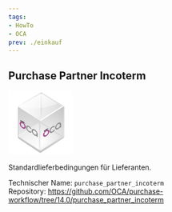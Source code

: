 ```yaml
---
tags:
- HowTo
- OCA
prev: ./einkauf
---
```

## Purchase Partner Incoterm
![icon_oca_app](assets/icon_oca_app.png)

Standardlieferbedingungen für Lieferanten.

Technischer Name: `purchase_partner_incoterm`\
Repository: <https://github.com/OCA/purchase-workflow/tree/14.0/purchase_partner_incoterm>
